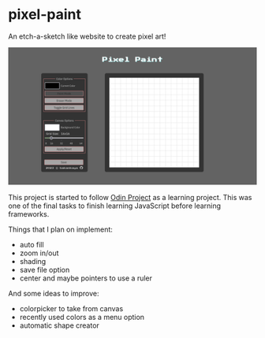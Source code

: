 # pixel-paint

An etch-a-sketch like website to create pixel art!

![Screenshot of the page](sources/Screenshot-Pixel-Paint.png "Page Screenshot")

This project is started to follow [Odin Project](https://www.theodinproject.com/lessons/foundations-etch-a-sketch) as a learning project. This was one of the final tasks to finish learning JavaScript before learning frameworks.

Things that I plan on implement:

- auto fill
- zoom in/out
- shading
- save file option
- center and maybe pointers to use a ruler


And some ideas to improve:

- colorpicker to take from canvas
- recently used colors as a menu option
- automatic shape creator
